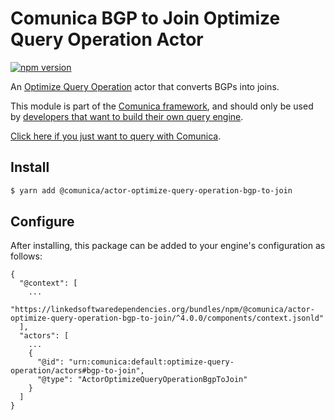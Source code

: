 # Comunica BGP to Join Optimize Query Operation Actor

[![npm version](https://badge.fury.io/js/%40comunica%2Factor-optimize-query-operation-bgp-to-join.svg)](https://www.npmjs.com/package/@comunica/actor-optimize-query-operation-bgp-to-join)

An [Optimize Query Operation](https://github.com/comunica/comunica/tree/master/packages/bus-optimize-query-operation) actor
that converts BGPs into joins.

This module is part of the [Comunica framework](https://github.com/comunica/comunica),
and should only be used by [developers that want to build their own query engine](https://comunica.dev/docs/modify/).

[Click here if you just want to query with Comunica](https://comunica.dev/docs/query/).

## Install

```bash
$ yarn add @comunica/actor-optimize-query-operation-bgp-to-join
```

## Configure

After installing, this package can be added to your engine's configuration as follows:
```text
{
  "@context": [
    ...
    "https://linkedsoftwaredependencies.org/bundles/npm/@comunica/actor-optimize-query-operation-bgp-to-join/^4.0.0/components/context.jsonld"
  ],
  "actors": [
    ...
    {
      "@id": "urn:comunica:default:optimize-query-operation/actors#bgp-to-join",
      "@type": "ActorOptimizeQueryOperationBgpToJoin"
    }
  ]
}
```
